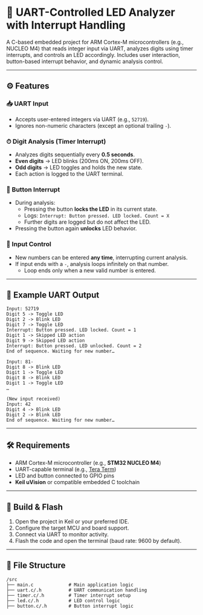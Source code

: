 # 🔢 UART-Controlled LED Analyzer with Interrupt Handling

A C-based embedded project for ARM Cortex-M microcontrollers (e.g., NUCLEO M4) that reads integer input via UART, analyzes digits using timer interrupts, and controls an LED accordingly. Includes user interaction, button-based interrupt behavior, and dynamic analysis control.

---

## ⚙️ Features

### 📥 UART Input
- Accepts user-entered integers via UART (e.g., `52719`).
- Ignores non-numeric characters (except an optional trailing `-`).

### ⏱ Digit Analysis (Timer Interrupt)
- Analyzes digits sequentially every **0.5 seconds**.
- **Even digits** → LED blinks (200ms ON, 200ms OFF).
- **Odd digits** → LED toggles and holds the new state.
- Each action is logged to the UART terminal.

### 🔘 Button Interrupt
- During analysis:
  - Pressing the button **locks the LED** in its current state.
  - Logs: `Interrupt: Button pressed. LED locked. Count = X`
  - Further digits are logged but do not affect the LED.
- Pressing the button again **unlocks** LED behavior.

### 🔁 Input Control
- New numbers can be entered **any time**, interrupting current analysis.
- If input ends with a `-`, analysis loops infinitely on that number.
  - Loop ends only when a new valid number is entered.

---

## 🧪 Example UART Output
```
Input: 52719
Digit 5 -> Toggle LED
Digit 2 -> Blink LED
Digit 7 -> Toggle LED
Interrupt: Button pressed. LED locked. Count = 1
Digit 1 -> Skipped LED action
Digit 9 -> Skipped LED action
Interrupt: Button pressed. LED unlocked. Count = 2
End of sequence. Waiting for new number…

Input: 81-
Digit 8 -> Blink LED
Digit 1 -> Toggle LED
Digit 8 -> Blink LED
Digit 1 -> Toggle LED
…

(New input received)
Input: 42
Digit 4 -> Blink LED
Digit 2 -> Blink LED
End of sequence. Waiting for new number…
```

---

## 🛠 Requirements

- ARM Cortex-M microcontroller (e.g., **STM32 NUCLEO M4**)
- UART-capable terminal (e.g., [Tera Term](https://tera-term.en.softonic.com/))
- LED and button connected to GPIO pins
- **Keil uVision** or compatible embedded C toolchain

---

## 🧰 Build & Flash

1. Open the project in Keil or your preferred IDE.
2. Configure the target MCU and board support.
3. Connect via UART to monitor activity.
4. Flash the code and open the terminal (baud rate: 9600 by default).

---

## 📂 File Structure
```
/src
├── main.c             # Main application logic
├── uart.c/.h          # UART communication handling
├── timer.c/.h         # Timer interrupt setup
├── led.c/.h           # LED control logic
├── button.c/.h        # Button interrupt logic
```
